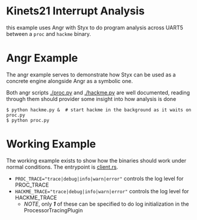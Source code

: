 
# Kinets21 Interrupt Analysis

this example uses Angr with Styx to do program analysis across UART5 between a `proc` and `hackme` binary.

# Angr Example

The angr example serves to demonstrate how Styx can be used as a concrete engine alongside Angr as a symbolic one.

Both angr scripts [./proc.py](./proc.py) and [./hackme.py](./hackme.py) are well documented, reading through them
should provider some insight into how analysis is done

```console
$ python hackme.py &  # start hackme in the background as it waits on proc.py
$ python proc.py
```

# Working Example

The working example exists to show how the binaries should work under normal conditions. The entrypoint is [client.rs](client.rs).

- `PROC_TRACE="trace|debug|info|warn|error"` controls the log level for PROC_TRACE
- `HACKME_TRACE="trace|debug|info|warn|error"` controls the log level for HACKME_TRACE
  - *NOTE*, only ***1*** of these can be specified to do log initialization in the ProcessorTracingPlugin
